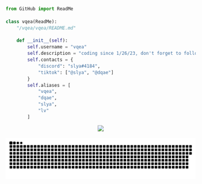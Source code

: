 ```py
from GitHub import ReadMe

class vqea(ReadMe):
    "/vqea/vqea/README.md"

    def __init__(self):
        self.username = "vqea"
        self.description = "coding since 1/26/23, don't forget to follow and star for more :)"
        self.contacts = {
            "discord": "slya#4184",
            "tiktok": ["@slya", "@dqae"]
        }
        self.aliases = [
            "vqea",
            "dqae",
            "slya",
            "lv"
        ]
```

<p align="center">
  <img src="https://komarev.com/ghpvc/?username=vqea&style=flat-square&color=faa6ff" />
</p>

<p align="center">
<img width="600" src="assets/github-snake.svg" alt="snake"/>
</p>
